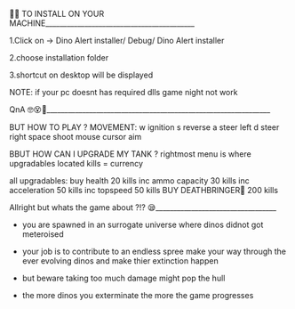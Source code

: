 🤩🤩 TO INSTALL ON YOUR MACHINE__________________________________________

1.Click on -> Dino Alert installer/ Debug/ Dino Alert installer
	  
2.choose installation folder

3.shortcut on desktop will be displayed

NOTE:
  if your pc doesnt has required dlls game night not work



QnA 🤓😵🥴_______________________________________________________________

BUT HOW TO PLAY ?
MOVEMENT:
  w 			ignition
  s 			reverse
  a 			steer left
  d 			steer right
  space 		shoot
  mouse cursor 		aim


BBUT HOW CAN I UPGRADE MY TANK ?
rightmost menu is where upgradables located 
kills = currency

all upgradables:
	buy health		20  kills
	inc ammo capacity	30  kills
	inc acceleration	50  kills
	inc topspeed		50  kills
	BUY DEATHBRINGER🤯     200 kills
	
Allright but whats the game about ?!? 😪__________________________________
* you are spawned in an surrogate universe
  where dinos didnot got meteroised

* your job is to contribute to an endless spree 
  make your way through the ever evolving dinos 
  and make thier extinction happen

* but beware taking too much damage might pop the hull 

* the more dinos you exterminate the more the game progresses

